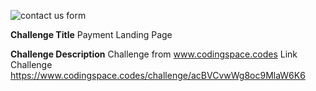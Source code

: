 ![contact us form](./design/desktop.svg)

**Challenge Title**
Payment Landing Page

**Challenge Description**
Challenge from www.codingspace.codes
Link Challenge https://www.codingspace.codes/challenge/acBVCvwWg8oc9MlaW6K6
